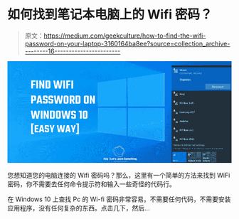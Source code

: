 # 如何找到笔记本电脑上的 Wifi 密码？

> 原文：<https://medium.com/geekculture/how-to-find-the-wifi-password-on-your-laptop-3160164ba8ee?source=collection_archive---------16----------------------->

![](img/26baf5575d148267c0ab3beb3e108df6.png)

您想知道您的电脑连接的 Wifi 密码吗？那么，这里有一个简单的方法来找到 WiFi 密码，你不需要去任何命令提示符和输入一些奇怪的代码行。

在 Windows 10 上查找 Pc 的 Wi-fi 密码非常容易。不需要任何代码，不需要安装应用程序，没有任何复杂的东西。点击几下，然后…